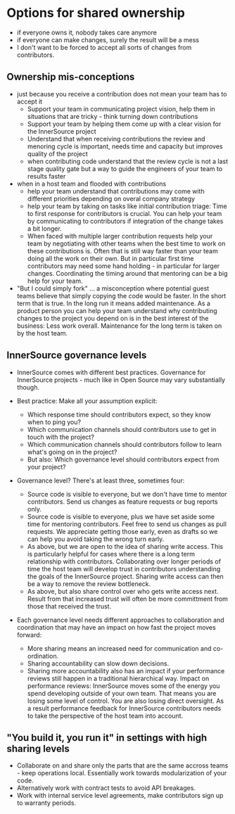 # Options for shared ownership

* if everyone owns it, nobody takes care anymore
* if everyone can make changes, surely the result will be a mess
* I don't want to be forced to accept all sorts of changes from contributors.

## Ownership mis-conceptions
* just because you receive a contribution does not mean your team has to accept it
   * Support your team in communicating project vision, help them in situations that are tricky - think turning down contributions
   * Support your team by helping them come up with a clear vision for the InnerSource project
   * Understand that when receiving contributions the review and menoring cycle is important, needs time and capacity but improves quality of the project
   * when contributing code understand that the review cycle is not a last stage quality gate but a way to guide the engineers of your team to results faster
* when in a host team and flooded with contributions
   * help your team understand that contributions may come with different priorities depending on overal company strategy
   * help your team by taking on tasks like initial contribution triage: Time to first response for contributors is crucial.
You can help your team by communicating to contributors if integration of the change takes a bit longer.
   * When faced with multiple larger contribution requests help your team by negotiating with other teams when the best time to work on these contributions is.
Often that is still way faster than your team doing all the work on their own.
But in particular first time contributors may need some hand holding - in particular for larger changes.
Coordinating the timing around that mentoring can be a big help for your team.
* "But I could simply fork" ... a misconception where potential guest teams believe that simply copying the code would be faster.
In the short term that is true.
In the long run it means added maintenance.
As a product person you can help your team understand why contributing changes to the project you depend on is in the best interest of the business: Less work overall.
Maintenance for the long term is taken on by the host team.

## InnerSource governance levels

* InnerSource comes with different best practices.
Governance for InnerSource projects - much like in Open Source may vary substantially though.

* Best practice: Make all your assumption explicit:
   * Which response time should contributors expect, so they know when to ping you?
   * Which communication channels should contributors use to get in touch with the project?
   * Which communication channels should contributors follow to learn what's going on in the project?
   * But also: Which governance level should contributors expect from your project?

* Governance level? There's at least three, sometimes four:
   * Source code is visible to everyone, but we don't have time to mentor contributors.
Send us changes as feature requests or bug reports only.
   * Source code is visible to everyone, plus we have set aside some time for mentoring contributors.
Feel free to send us changes as pull requests. We appreciate getting those early, even as drafts so we can help you avoid taking the wrong turn early.
   * As above, but we are open to the idea of sharing write access.
This is particularly helpful for cases where there is a long term relationship with contributors.
Collaborating over longer periods of time the host team will develop trust in contributors understanding the goals of the InnerSource project.
Sharing write access can then be a way to remove the review bottleneck.
   * As above, but also share control over who gets write access next.
Result from that increased trust will often be more committment from those that received the trust.

* Each governance level needs different approaches to collaboration and coordination that may have an impact on how fast the project moves forward:
   * More sharing means an increased need for communication and co-ordination.
   * Sharing accountability can slow down decisions.
   * Sharing more accountability also has an impact if your performance reviews still happen in a traditional hierarchical way.
Impact on performance reviews: InnerSource moves some of the energy you spend developing outside of your own team.
That means you are losing some level of control.
You are also losing direct oversight. As a result performance feedback for InnerSource contributors needs to take the perspective of the host team into account.

## "You build it, you run it" in settings with high sharing levels

* Collaborate on and share only the parts that are the same accross teams - keep operations local.
Essentially work towards modularization of your code.
* Alternatively work with contract tests to avoid API breakages.
* Work with internal service level agreements, make contributors sign up to warranty periods.


